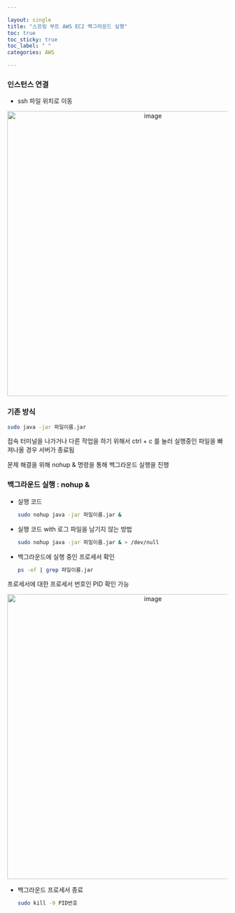 ```yaml
---

layout: single
title: "스프링 부트 AWS EC2 백그라운드 실행"
toc: true
toc_sticky: true
toc_label: " "
categories: AWS

---
```


### 인스턴스 연결

- ssh 파일 위치로 이동

<center><img width="650" alt="image" src="https://github.com/why-only-english/Programmers/assets/114092152/4858aa79-4f8e-480a-99e7-22d46a4fa4c6"></center>

### 기존 방식

```bash
sudo java -jar 파일이름.jar
```

접속 터미널을 나가거나 다른 작업을 하기 위해서 ctrl + c 를 눌러 실행중인 파일을 빠져나올 경우 서버가 종료됨

문제 해결을 위해 nohup & 명령을 통해 백그라운드 실행을 진행

### 백그라운드 실행 : nohup &

- 실행 코드

    ```bash
    sudo nohup java -jar 파일이름.jar &
    ```

- 실행 코드 with 로그 파일을 남기지 않는 방법

    ```bash
    sudo nohup java -jar 파일이름.jar & > /dev/null
    ```

- 백그라운드에 실행 중인 프로세서 확인

    ```bash
    ps -ef | grep 파일이름.jar
    ```

프로세서에 대한 프로세서 번호인 PID 확인 가능

<center>
<img width="650" alt="image" src="https://github.com/why-only-english/Programmers/assets/114092152/d50b04b1-d78b-4d08-bc50-b8d91012f520">
</center>

- 백그라운드 프로세서 종료

    ```bash
    sudo kill -9 PID번호
    ```